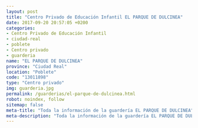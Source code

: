 ```yaml
---
layout: post
title: "Centro Privado de Educación Infantil EL PARQUE DE DULCINEA"
date: 2017-09-20 20:57:05 +0200
categories:
- Centro Privado de Educación Infantil
- ciudad-real
- poblete
- Centro privado
- guarderia
name: "EL PARQUE DE DULCINEA"
province: "Ciudad Real"
location: "Poblete"
code: "13011898"
type: "Centro privado"
img: guarderia.jpg
permalink: /guarderias/el-parque-de-dulcinea.html
robot: noindex, follow
sitemap: false
meta-title: "Toda la información de la guardería EL PARQUE DE DULCINEA"
meta-description: "Toda la información de la guardería EL PARQUE DE DULCINEA"
---
```

